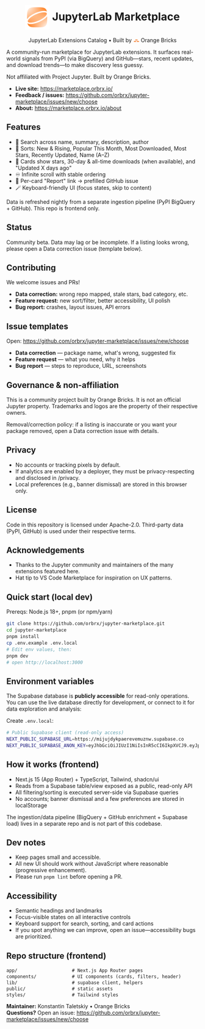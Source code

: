 <h1 align="center">
  <a href="https://github.com/orbrx/jupyter-marketplace" target="_blank" rel="noopener noreferrer"><img src="./public/jupyter-marketplace-logo.png" alt="JupyterLab Marketplace logo" height="64" valign="middle"></a>
  <span>JupyterLab Marketplace</span>
</h1>
<p align="center">
  JupyterLab Extensions Catalog • Built by <img src="./public/orbrx.svg" alt="Orange Bricks" height="8" valign="middle"> Orange Bricks
</p>

A community-run marketplace for JupyterLab extensions. It surfaces real-world signals from PyPI (via BigQuery) and GitHub—stars, recent updates, and download trends—to make discovery less guessy.

Not affiliated with Project Jupyter. Built by Orange Bricks.

- **Live site:** https://marketplace.orbrx.io/
- **Feedback / issues:** https://github.com/orbrx/jupyter-marketplace/issues/new/choose
- **About:** https://marketplace.orbrx.io/about

## Features

- 🔎 Search across name, summary, description, author
- 🧭 Sorts: New & Rising, Popular This Month, Most Downloaded, Most Stars, Recently Updated, Name (A–Z)
- 🧱 Cards show stars, 30-day & all-time downloads (when available), and "Updated X days ago"
- ♾️ Infinite scroll with stable ordering
- 🐞 Per-card "Report" link → prefilled GitHub issue
- 🪄 Keyboard-friendly UI (focus states, skip to content)

Data is refreshed nightly from a separate ingestion pipeline (PyPI BigQuery + GitHub). This repo is frontend only.

## Status

Community beta. Data may lag or be incomplete.
If a listing looks wrong, please open a Data correction issue (template below).

## Contributing

We welcome issues and PRs!

- **Data correction:** wrong repo mapped, stale stars, bad category, etc.
- **Feature request:** new sort/filter, better accessibility, UI polish
- **Bug report:** crashes, layout issues, API errors

## Issue templates

Open: https://github.com/orbrx/jupyter-marketplace/issues/new/choose

- **Data correction** — package name, what's wrong, suggested fix
- **Feature request** — what you need, why it helps
- **Bug report** — steps to reproduce, URL, screenshots

## Governance & non-affiliation

This is a community project built by Orange Bricks. It is not an official Jupyter property.
Trademarks and logos are the property of their respective owners.

Removal/correction policy: if a listing is inaccurate or you want your package removed, open a Data correction issue with details.

## Privacy

- No accounts or tracking pixels by default.
- If analytics are enabled by a deployer, they must be privacy-respecting and disclosed in /privacy.
- Local preferences (e.g., banner dismissal) are stored in this browser only.

## License

Code in this repository is licensed under Apache-2.0.
Third-party data (PyPI, GitHub) is used under their respective terms.

## Acknowledgements

- Thanks to the Jupyter community and maintainers of the many extensions featured here.
- Hat tip to VS Code Marketplace for inspiration on UX patterns.

## Quick start (local dev)

Prereqs: Node.js 18+, pnpm (or npm/yarn)

```bash
git clone https://github.com/orbrx/jupyter-marketplace.git
cd jupyter-marketplace
pnpm install
cp .env.example .env.local
# Edit env values, then:
pnpm dev
# open http://localhost:3000
```

## Environment variables

The Supabase database is **publicly accessible** for read-only operations. You can use the live database directly for development, or connect to it for data exploration and analysis:

Create `.env.local`:

```bash
# Public Supabase client (read-only access)
NEXT_PUBLIC_SUPABASE_URL=https://mijujdykpaerevemuznw.supabase.co
NEXT_PUBLIC_SUPABASE_ANON_KEY=eyJhbGciOiJIUzI1NiIsInR5cCI6IkpXVCJ9.eyJpc3MiOiJzdXBhYmFzZSIsInJlZiI6Im1panVqZHlrcGFlcmV2ZW11em53Iiwicm9sZSI6ImFub24iLCJpYXQiOjE3NTU2MzE1MTQsImV4cCI6MjA3MTIwNzUxNH0.5MuKbZsCEYGCqcRY9RFkwpHc1-o2G8V9ebR6WNrf5m0
```

## How it works (frontend)

- Next.js 15 (App Router) + TypeScript, Tailwind, shadcn/ui
- Reads from a Supabase table/view exposed as a public, read-only API
- All filtering/sorting is executed server-side via Supabase queries
- No accounts; banner dismissal and a few preferences are stored in localStorage

The ingestion/data pipeline (BigQuery + GitHub enrichment + Supabase load) lives in a separate repo and is not part of this codebase.

## Dev notes

- Keep pages small and accessible.
- All new UI should work without JavaScript where reasonable (progressive enhancement).
- Please run `pnpm lint` before opening a PR.

## Accessibility

- Semantic headings and landmarks
- Focus-visible states on all interactive controls
- Keyboard support for search, sorting, and card actions
- If you spot anything we can improve, open an issue—accessibility bugs are prioritized.

## Repo structure (frontend)

```
app/                    # Next.js App Router pages
components/             # UI components (cards, filters, header)
lib/                    # supabase client, helpers
public/                 # static assets
styles/                 # Tailwind styles
```

**Maintainer:** Konstantin Taletskiy • Orange Bricks  
**Questions?** Open an issue: https://github.com/orbrx/jupyter-marketplace/issues/new/choose
